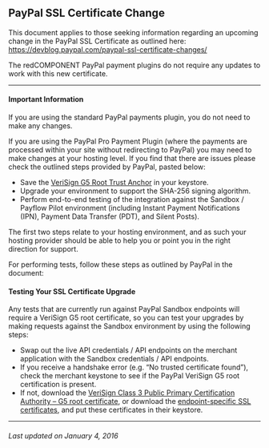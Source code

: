 ## PayPal SSL Certificate Change
This document applies to those seeking information regarding an upcoming change in the PayPal SSL Certificate as outlined here:  https://devblog.paypal.com/paypal-ssl-certificate-changes/

The redCOMPONENT PayPal payment plugins do not require any updates to work with this new certificate. 

<hr>

<h4>Important Information</h4>

If you are using the standard PayPal payments plugin, you do not need to make any changes.

If you are using the PayPal Pro Payment Plugin (where the payments are processed within your site without redirecting to PayPal) you may need to make changes at your hosting level. If you find that there are issues please check the outlined steps provided by PayPal, pasted below:

<ul>
<li>Save the <a href="https://knowledge.verisign.com/support/mpki-for-ssl-support/index?page=content&actp=CROSSLINK&id=SO5624">VeriSign G5 Root Trust Anchor</a> in your keystore.

<li>Upgrade your environment to support the SHA-256 signing algorithm.

<li>Perform end-to-end testing of the integration against the Sandbox / Payflow Pilot environment (including Instant Payment Notifications (IPN), Payment Data Transfer (PDT), and Silent Posts).
</ul>

The first two steps relate to your hosting environment, and as such your hosting provider should be able to help you or point you in the right direction for support.

For performing tests, follow these steps as outlined by PayPal in the document:

<h4>Testing Your SSL Certificate Upgrade</h4>

Any tests that are currently run against PayPal Sandbox endpoints will require a VeriSign G5 root certificate, so you can test your upgrades by making requests against the Sandbox environment by using the following steps:

<ul>
<li>Swap out the live API credentials / API endpoints on the merchant application with the Sandbox credentials / API endpoints.

<li>If you receive a handshake error (e.g. “No trusted certificate found”), check the merchant keystone to see if the PayPal VeriSign G5 root certification is present.

<li>If not, download the <a href="https://knowledge.verisign.com/support/mpki-for-ssl-support/index?page=content&actp=CROSSLINK&id=SO5624">VeriSign Class 3 Public Primary Certification Authority – G5 root certificate</a>, or download the <a href="https://ppmts.custhelp.com/app/answers/detail/a_id/952">endpoint-specific SSL certificates</a>, and put these certificates in their keystore.
</ul>

<hr>

<h6>Last updated on January 4, 2016</h6>